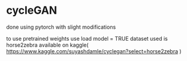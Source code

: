 # cycleGAN
done using pytorch with slight modifications

to use pretrained weights use load model = TRUE
dataset used is horse2zebra available on kaggle( https://www.kaggle.com/suyashdamle/cyclegan?select=horse2zebra )

